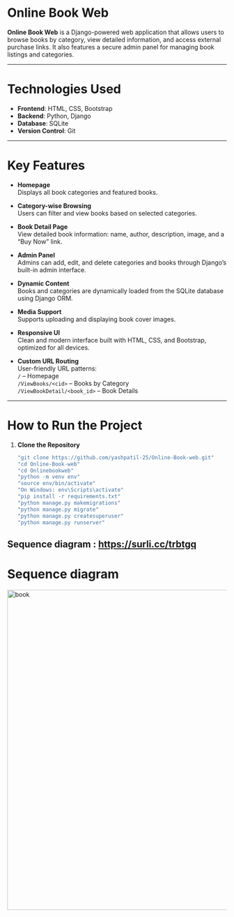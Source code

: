 # Online Book Web

**Online Book Web** is a Django-powered web application that allows users to browse books by category, view detailed information, and access external purchase links. It also features a secure admin panel for managing book listings and categories.

---

# Technologies Used

- **Frontend**: HTML, CSS, Bootstrap  
- **Backend**: Python, Django  
- **Database**: SQLite  
- **Version Control**: Git

---

# Key Features

- **Homepage**  
  Displays all book categories and featured books.

- **Category-wise Browsing**  
  Users can filter and view books based on selected categories.

- **Book Detail Page**  
  View detailed book information: name, author, description, image, and a “Buy Now” link.

- **Admin Panel**  
  Admins can add, edit, and delete categories and books through Django’s built-in admin interface.

- **Dynamic Content**  
  Books and categories are dynamically loaded from the SQLite database using Django ORM.

- **Media Support**  
  Supports uploading and displaying book cover images.

- **Responsive UI**  
  Clean and modern interface built with HTML, CSS, and Bootstrap, optimized for all devices.

- **Custom URL Routing**  
  User-friendly URL patterns:  
  `/` – Homepage  
  `/ViewBooks/<cid>` – Books by Category  
  `/ViewBookDetail/<book_id>` – Book Details

---

#  How to Run the Project

1. **Clone the Repository**
   ```bash
   "git clone https://github.com/yashpatil-25/Online-Book-web.git"
   "cd Online-Book-web"
   "cd Onlinebookweb"
   "python -m venv env"
   "source env/bin/activate"  
   "On Windows: env\Scripts\activate"
   "pip install -r requirements.txt"
   "python manage.py makemigrations"
   "python manage.py migrate"
   "python manage.py createsuperuser"
   "python manage.py runserver"

## Sequence diagram : https://surli.cc/trbtgq

# Sequence diagram
<img width="569" height="734" alt="book" src="https://github.com/user-attachments/assets/a2fdbff8-38c2-40b8-a57b-71a625dd9bea" />



